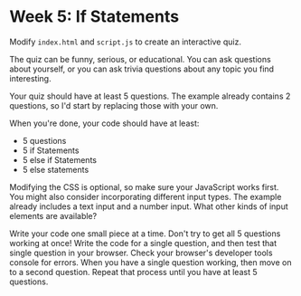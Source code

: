 # Week 5: If Statements

Modify `index.html` and `script.js` to create an interactive quiz.

The quiz can be funny, serious, or educational. You can ask questions about
yourself, or you can ask trivia questions about any topic you find interesting.

Your quiz should have at least 5 questions. The example already contains 2
questions, so I'd start by replacing those with your own.

When you're done, your code should have at least:

- 5 questions
- 5 if Statements
- 5 else if Statements
- 5 else statements

Modifying the CSS is optional, so make sure your JavaScript works first. You
might also consider incorporating different input types. The example already
includes a text input and a number input. What other kinds of input elements
are available?

Write your code one small piece at a time. Don't try to get all 5 questions
working at once! Write the code for a single question, and then test that single
question in your browser. Check your browser's developer tools console for
errors. When you have a single question working, then move on to a second
question. Repeat that process until you have at least 5 questions.
